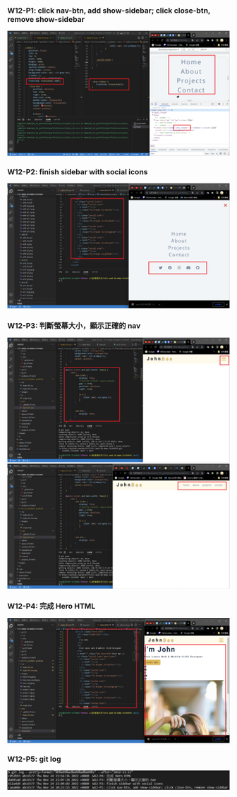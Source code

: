 ### W12-P1: click nav-btn, add show-sidebar; click close-btn, remove show-sidebar

![](w12-p1.png)

### W12-P2: finish sidebar with social icons

![](w12-p2.png)

### W12-P3: 判斷螢幕大小，顯示正確的 nav

![](w12-p3-1.png)
![](w12-p3-2.png)

### W12-P4: 完成 Hero HTML
![](w12-p4.png)

### W12-P5: git log
![](w12-logs.png)